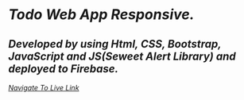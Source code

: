 # _Todo Web App Responsive._

## *Developed by using Html, CSS, Bootstrap, JavaScript and JS(Seweet Alert Library) and deployed to Firebase.*

 *[Navigate To Live Link](https://todo-web-app-assignment-10.web.app)*

